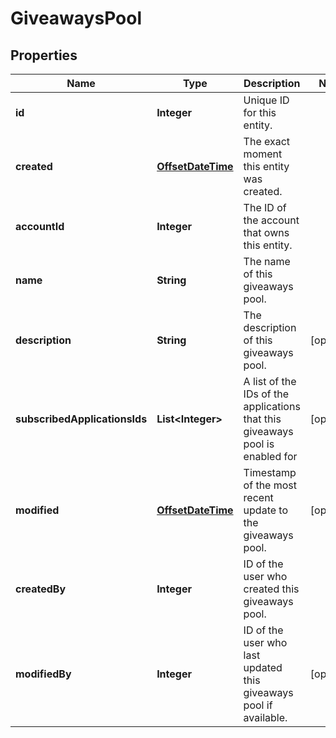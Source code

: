 

# GiveawaysPool


## Properties

Name | Type | Description | Notes
------------ | ------------- | ------------- | -------------
**id** | **Integer** | Unique ID for this entity. | 
**created** | [**OffsetDateTime**](OffsetDateTime.md) | The exact moment this entity was created. | 
**accountId** | **Integer** | The ID of the account that owns this entity. | 
**name** | **String** | The name of this giveaways pool. | 
**description** | **String** | The description of this giveaways pool. |  [optional]
**subscribedApplicationsIds** | **List&lt;Integer&gt;** | A list of the IDs of the applications that this giveaways pool is enabled for |  [optional]
**modified** | [**OffsetDateTime**](OffsetDateTime.md) | Timestamp of the most recent update to the giveaways pool. |  [optional]
**createdBy** | **Integer** | ID of the user who created this giveaways pool. | 
**modifiedBy** | **Integer** | ID of the user who last updated this giveaways pool if available. |  [optional]



